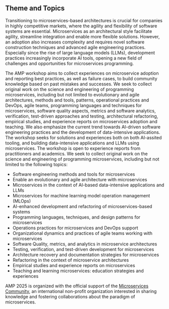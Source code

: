 Theme and Topics
----------------

Transitioning to microservices-based architectures is crucial for companies in highly competitive markets, where the agility and flexibility of software systems are essential.
Microservices as an architectural style facilitate agility, streamline integration and enable more flexible solutions. 
However, an adoption also increases complexity and requires novel software construction techniques and advanced agile engineering practices.
Especially since the rise of large language models (LLMs), development practices increasingly incorporate AI tools, opening a new field of challenges and opportunities for microservices programming.

The AMP workshop aims to collect experiences on microservice adoption and reporting best practices, as well as failure cases, to build community knowledge based on past mistakes and successes.
We seek to collect original work on the science and engineering of programming microservices, including but not limited to evolutionary and agile architectures, methods and tools, patterns, operational practices and DevOps, agile teams, programming languages and techniques for microservices, software quality aspects, metrics and software analytics, verification, test-driven approaches and testing, architectural refactoring, empirical studies, and experience reports on microservices adoption and teaching. 
We also emphasize the current trend towards AI-driven software engineering practices and the development of data-intensive applications. 
The workshop seeks for solutions and experiences both on both AI-assited tooling, and building data-intensive applications and LLMs using microservices.
The workshop is open to experience reports from practitioners and academics. 
We seek to collect original work on the science and engineering of programming microservices, including but not limited to the following topics:

- Software engineering methods and tools for microservices
- Enable an evolutionary and agile architecture with microservices
- Microservices in the context of AI-based data-intensive applications and LLMs
- Microservices for machine learning model operation management (MLOps)
- AI-enhanced development and refactoring of microservices-based systems
- Programming languages, techniques, and design patterns for microservices
- Operations practices for microservices and DevOps support
- Organizational dynamics and practices of agile teams working with microservices
- Software Quality, metrics, and analytics in microservice architectures
- Testing, verification, and test-driven development for microservices
- Architecture recovery and documentation strategies for microservices 
- Refactoring in the context of microservice architectures
- Empirical studies and experience reports on microservices
- Teaching and learning microservices: education strategies and experiences

AMP 2025 is organized with the official support of the [Microservices Community](https://www.microservices.community/), an international non-profit organization interested in sharing knowledge and fostering collaborations about the paradigm of microservices.
